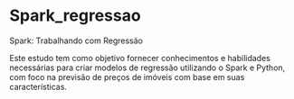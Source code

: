 # Spark_regressao
Spark: Trabalhando com Regressão

Este estudo tem como objetivo fornecer conhecimentos e habilidades necessárias para criar modelos de regressão utilizando o Spark e Python, com foco na previsão de preços de imóveis com base em suas características.


